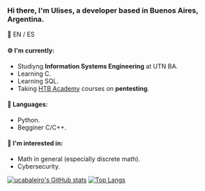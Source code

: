 ### Hi there, I'm Ulises, a developer based in Buenos Aires, Argentina.

:speech_balloon: EN / ES

#### :gear: I'm currently:
* Studiyng **Information Systems Engineering** at UTN BA.
* Learning C.
* Learning SQL.
* Taking [HTB Academy](https://academy.hackthebox.eu/) courses on **pentesting**.

#### :toolbox: Languages:
* Python.
* Begginer C/C++.

#### :eyes: I'm interested in:
* Math in general (especially discrete math).
* Cybersecurity.

[![ucabaleiro's GitHub stats](https://github-readme-stats.vercel.app/api?username=ucabaleiro&show_icons=true&theme=onedark)](https://github.com/ucabaleiro/github-readme-stats)
[![Top Langs](https://github-readme-stats.vercel.app/api/top-langs/?username=ucabaleiro)](https://github.com/ucabaleiro/github-readme-stats)



